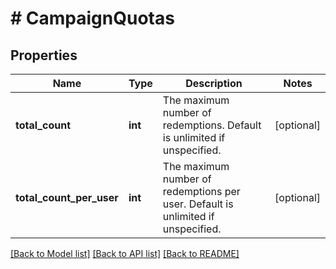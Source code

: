 # # CampaignQuotas

## Properties

Name | Type | Description | Notes
------------ | ------------- | ------------- | -------------
**total_count** | **int** | The maximum number of redemptions. Default is unlimited if unspecified. | [optional]
**total_count_per_user** | **int** | The maximum number of redemptions per user. Default is unlimited if unspecified. | [optional]

[[Back to Model list]](../../README.md#models) [[Back to API list]](../../README.md#endpoints) [[Back to README]](../../README.md)
